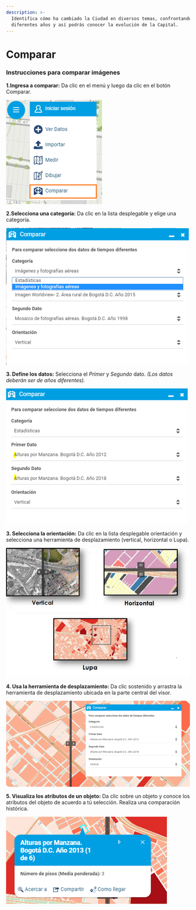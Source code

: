 ```yaml
---
description: >-
  Identifica cómo ha cambiado la Ciudad en diversos temas, confrontando datos de
  diferentes años y así podrás conocer la evolución de la Capital.
---
```


# Comparar

###                                             Instrucciones para comparar imágenes

**1.Ingresa a comparar:** Da clic en el menú y luego da clic en el botón Comparar.

![](.gitbook/assets/image%20%283%29.png)

**2.Selecciona una categoría:** Da clic en la lista desplegable y elige una categoría.

![Categor&#xED;as disponibles.](.gitbook/assets/image%20%28117%29.png)

**3. Define los datos:** Selecciona el _Primer_  y _Segundo_ dato. _\(Los datos deberán ser de años diferentes\)._

![](.gitbook/assets/image%20%288%29.png)

**3. Selecciona la orientación:** Da clic en la lista desplegable orientación y selecciona una herramienta de desplazamiento \(vertical, horizontal o Lupa\).

![Herramientas de desplazamiento](.gitbook/assets/image%20%28186%29.png)

**4. Usa la herramienta de desplazamiento:** Da clic sostenido y arrastra la herramienta de desplazamiento ubicada en la parte central del visor.

![](.gitbook/assets/image%20%28100%29.png)

**5. Visualiza los atributos de un objeto:** Da clic sobre un objeto y conoce los atributos del objeto de acuerdo a tú selección. Realiza una comparación histórica.

![](.gitbook/assets/image%20%28214%29.png)

